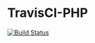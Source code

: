 # TravisCI-PHP

[![Build Status](https://travis-ci.com/eby8zevin/TravisCI-PHP.svg?branch=main)](https://travis-ci.com/github/eby8zevin/TravisCI-PHP)

